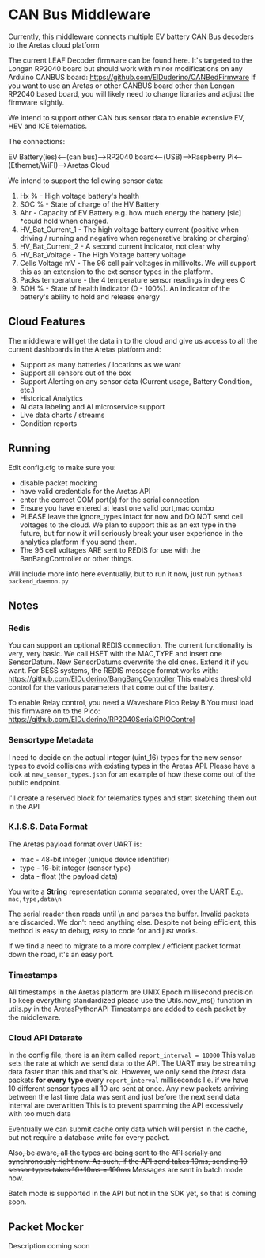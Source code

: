 # CAN Bus Middleware #

Currently, this middleware connects multiple EV battery CAN Bus decoders to the Aretas cloud platform

The current LEAF Decoder firmware can be found here. It's targeted to the Longan RP2040 board but should work with minor 
modifications on any Arduino CANBUS board:
https://github.com/ElDuderino/CANBedFirmware 
If you want to use an Aretas or other CANBUS board other than Longan RP2040 based board, you will likely need 
to change libraries and adjust the firmware slightly.

We intend to support other CAN bus sensor data to enable extensive EV, HEV and ICE telematics. 

The connections:

EV Battery(ies)<--(can bus)-->RP2040 board<--(USB)-->Raspberry Pi<--(Ethernet/WiFI)-->Aretas Cloud

We intend to support the following sensor data:
1. Hx % - High voltage battery's health
2. SOC % - State of charge of the HV Battery
3. Ahr - Capacity of EV Battery e.g. how much energy the battery [sic] *could hold when charged.
4. HV_Bat_Current_1 - The high voltage battery current (positive when driving / running and negative when regenerative braking or charging)
5. HV_Bat_Current_2 - A second current indicator, not clear why
6. HV_Bat_Voltage - The High Voltage battery voltage
7. Cells Voltage mV - The 96 cell pair voltages in millivolts. We will support this as an extension to the ext sensor types in the platform.
8. Packs temperature - the 4 temperature sensor readings in degrees C
9. SOH % - State of health indicator (0 - 100%). An indicator of the battery's ability to hold and release energy

## Cloud Features ##

The middleware will get the data in to the cloud and give us access to all the current dashboards in the Aretas platform and:
- Support as many batteries / locations as we want
- Support all sensors out of the box
- Support Alerting on any sensor data (Current usage, Battery Condition, etc.)
- Historical Analytics
- AI data labeling and AI microservice support
- Live data charts / streams
- Condition reports 

## Running ##
Edit config.cfg to make sure you:
- disable packet mocking
- have valid credentials for the Aretas API
- enter the correct COM port(s) for the serial connection
- Ensure you have entered at least one valid port,mac combo
- PLEASE leave the ignore_types intact for now and DO NOT send cell voltages to the cloud. We plan to support this
as an ext type in the future, but for now it will seriously break your user experience in the analytics platform if you send them.
- The 96 cell voltages ARE sent to REDIS for use with the BanBangController or other things. 

Will include more info here eventually, but to run it now, just run ``python3 backend_daemon.py``

## Notes ##

### Redis ###
You can support an optional REDIS connection. The current functionality is very, very basic. We call HSET with the MAC,TYPE
and insert one SensorDatum. New SensorDatums overwrite the old ones. Extend it if you want. 
For BESS systems, the REDIS message format works with: 
https://github.com/ElDuderino/BangBangController
This enables threshold control for the various parameters that come out of the battery. 

To enable Relay control, you need a Waveshare Pico Relay B
You must load this firmware on to the Pico: https://github.com/ElDuderino/RP2040SerialGPIOControl

### Sensortype Metadata ###
I need to decide on the actual integer (uint_16) types for the new sensor types to avoid collisions with existing types in the Aretas API.
Please have a look at ``new_sensor_types.json`` for an example of how these come out of the public endpoint. 

I'll  create a reserved block for telematics types and start sketching them out in the API

### K.I.S.S. Data Format ##
The Aretas payload format over UART is:
- mac - 48-bit integer (unique device identifier)
- type - 16-bit integer (sensor type)
- data - float (the payload data)

You write a **String** representation comma separated, over the UART
E.g. 
``mac,type,data\n``

The serial reader then reads until \n and parses the buffer. Invalid packets are discarded. 
We don't need anything else. Despite not being efficient, this method is easy to debug, easy to code for and just works.

If we find a need to migrate to a more complex / efficient packet format down the road, it's an easy port.

### Timestamps ###
All timestamps in the Aretas platform are UNIX Epoch millisecond precision
To keep everything standardized please use the Utils.now_ms() function in utils.py in the AretasPythonAPI
Timestamps are added to each packet by the middleware.

### Cloud API Datarate ###

In the config file, there is an item called ``report_interval = 10000`` This value sets the rate at which we send data to the API.
The UART may be streaming data faster than this and that's ok. 
However, we only send the *latest* data packets **for every type** every ``report_interval`` milliseconds
I.e. if we have 10 different sensor types all 10 are sent at once.
Any new packets arriving between the last time data was sent and just before the next send data interval are overwritten
This is to prevent spamming the API excessively with too much data

Eventually we can submit cache only data which will persist in the cache, but not require a database write for every packet.

~~Also, be aware, all the types are being sent to the API serially and synchronously right now. 
As such, if the API send takes 10ms, sending 10 sensor types takes 10*10ms = 100ms~~ Messages are sent in batch mode now.

Batch mode is supported in the API but not in the SDK yet, so that is coming soon.


## Packet Mocker ##
Description coming soon
